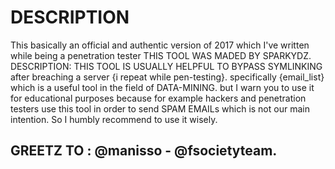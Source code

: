 # DESCRIPTION 
This basically an official and authentic version of 2017 which I've written while being a penetration tester THIS TOOL WAS MADED BY SPARKYDZ.
DESCRIPTION: THIS TOOL IS USUALLY HELPFUL TO BYPASS SYMLINKING after breaching a server {i repeat while pen-testing}.
specifically {email_list} which is a useful tool in the field of DATA-MINING.
but I warn you to use it for educational purposes because for example hackers and penetration testers use this tool in order to send SPAM EMAILs which is not our main intention.
So I humbly recommend to use it wisely.
## GREETZ TO :  @manisso - @fsocietyteam.
